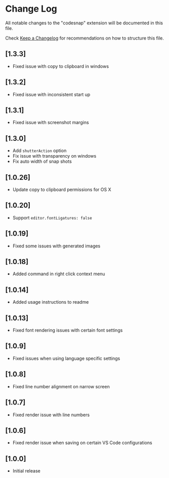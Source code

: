 # Change Log

All notable changes to the "codesnap" extension will be documented in this file.

Check [Keep a Changelog](http://keepachangelog.com/) for recommendations on how to structure this file.

## [1.3.3]

- Fixed issue with copy to clipboard in windows
  
## [1.3.2]

- Fixed issue with inconsistent start up

## [1.3.1]

- Fixed issue with screenshot margins

## [1.3.0]

- Add `shutterAction` option
- Fix issue with transparency on windows
- Fix auto width of snap shots

## [1.0.26]

- Update copy to clipboard permissions for OS X

## [1.0.20]

- Support `editor.fontLigatures: false`

## [1.0.19]

- Fixed some issues with generated images

## [1.0.18]

- Added command in right click context menu

## [1.0.14]

- Added usage instructions to readme

## [1.0.13]

- Fixed font rendering issues with certain font settings

## [1.0.9]

- Fixed issues when using language specific settings

## [1.0.8]

- Fixed line number alignment on narrow screen

## [1.0.7]

- Fixed render issue with line numbers

## [1.0.6]

- Fixed render issue when saving on certain VS Code configurations

## [1.0.0]

- Initial release
